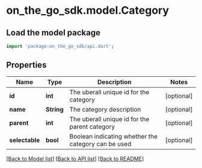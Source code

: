 # on_the_go_sdk.model.Category

## Load the model package
```dart
import 'package:on_the_go_sdk/api.dart';
```

## Properties
Name | Type | Description | Notes
------------ | ------------- | ------------- | -------------
**id** | **int** | The uberall unique id for the category | [optional] 
**name** | **String** | The category description | [optional] 
**parent** | **int** | The uberall unique id for the parent category | [optional] 
**selectable** | **bool** | Boolean indicating whether the category can be used | [optional] 

[[Back to Model list]](../README.md#documentation-for-models) [[Back to API list]](../README.md#documentation-for-api-endpoints) [[Back to README]](../README.md)


